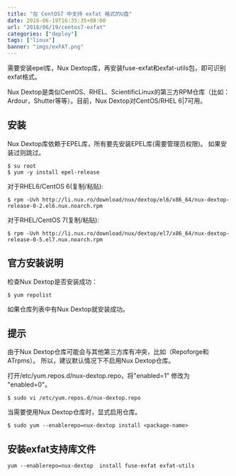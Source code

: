 ```yaml
---
title: "在 CentOS7 中支持 exfat 格式的U盘"
date: 2018-06-19T16:35:35+08:00
url: "2018/06/19/centos7-exfat"
categories: ["deploy"]
tags: ["linux"]
banner: "imgs/exFAT.png"
---
```


需要安装epel库，Nux Dextop库，再安装fuse-exfat和exfat-utils包，即可识别exfat格式。

<!--more-->
Nux Dextop是类似CentOS、RHEL、ScientificLinux的第三方RPM仓库（比如：Ardour，Shutter等等）。目前，Nux Dextop对CentOS/RHEL 6|7可用。

## 安装

Nux Dextop库依赖于EPEL库，所有要先安装EPEL库(需要管理员权限)。
如果安装过则跳过。
```
$ su root
$ yum -y install epel-release
```

对于RHEL6/CentOS 6(复制/粘贴):
```
$ rpm -Uvh http://li.nux.ro/download/nux/dextop/el6/x86_64/nux-dextop-release-0-2.el6.nux.noarch.rpm
```
对于RHEL/CentOS 7(复制/粘贴):
```
$ rpm -Uvh http://li.nux.ro/download/nux/dextop/el7/x86_64/nux-dextop-release-0-5.el7.nux.noarch.rpm
```

## 官方安装说明

检查Nux Dextop是否安装成功：
```
$ yum repolist
```
如果仓库列表中有Nux Dextop就安装成功。

## 提示

由于Nux Dextop仓库可能会与其他第三方库有冲突，比如（Repoforge和ATrpms）。
所以，建议默认情况下不启用Nux Dextop仓库。

打开/etc/yum.repos.d/nux-dextop.repo，将"enabled=1" 修改为 "enabled=0"。
```
$ sudo vi /etc/yum.repos.d/nux-dextop.repo
```
当需要使用Nux Dextop仓库时，显式启用仓库。
```
$ sudo yum --enablerepo=nux-dextop install <package-name>
```

## 安装exfat支持库文件
```
yum --enablerepo=nux-dextop  install fuse-exfat exfat-utils
```
<!--more-->
